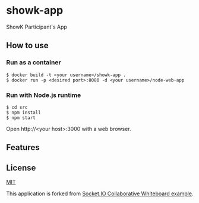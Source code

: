 # showk-app
ShowK Participant's App

## How to use

### Run as a container

```
$ docker build -t <your username>/showk-app .
$ docker run -p <desired port>:8080 -d <your username>/node-web-app
```

### Run with Node.js runtime

```
$ cd src
$ npm install
$ npm start
```
Open http://\<your host\>:3000 with a web browser.


## Features


## License

[MIT](LICENSE)

This application is forked from [Socket.IO Collaborative Whiteboard example](https://github.com/socketio/socket.io/tree/master/examples/whiteboard).
